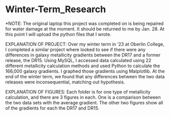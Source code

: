 # Winter-Term_Research
*NOTE: The original laptop this project was completed on is being repaired for water damage at the moment. It should be returned to me by Jan. 28. At this point I will upload the python files that I wrote.

EXPLANATION OF PROJECT: Over my winter term in ‘23 at Oberlin College, I completed a similar project where looked to see if there were any differences in galaxy metallicity gradients between the DR17 and a former release, the DR15. Using MySQL, I accessed data calculated using 22 different metallicity calculation methods and used Python to calculate the 166,000 galaxy gradients. I graphed those gradients using Matplotlib. At the end of the winter term, we found that any differences between the two data releases were inconsequential, matching out hypothesis.

EXPLANATION OF FIGURES: Each folder is for one type of metallicity calculation, and there are 3 figures in each. One is a comparison between the two data sets with the average gradient. The other two figures show all of the gradients for each the DR17 and DR15.